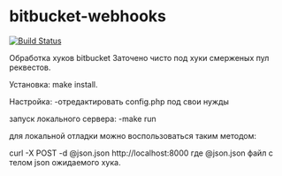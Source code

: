 # bitbucket-webhooks

[![Build Status](https://travis-ci.org/gluck1986/bitbucket-webhooks.svg?branch=master)](https://travis-ci.org/gluck1986/bitbucket-webhooks)

Обработка хуков bitbucket
Заточено чисто под хуки смерженых пул реквестов.

Установка:
make install.

Настройка:
-отредактировать config.php под свои нужды

запуск локального сервера:
-make run

для локальной отладки можно воспользоваться таким методом:

curl -X POST -d @json.json http://localhost:8000
где   @json.json  файл с телом json ожидаемого хука. 
